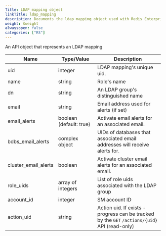 ```yaml
---
Title: LDAP mapping object
linkTitle: ldap_mapping
description: Documents the ldap_mapping object used with Redis Enterprise Software REST API calls.
weight: $weight
alwaysopen: false
categories: ["RS"]
---
```


An API object that represents an LDAP mapping

| Name | Type/Value | Description |
|------|------------|-------------|
| uid                   | integer            | LDAP mapping's unique uid. |
| name                  | string             | Role's name |
| dn                    | string             | An LDAP group's distinguished name |
| email                 | string             | Email address used for alerts (if set) |
| email_alerts          | boolean (default:&nbsp;true) | Activate email alerts for an associated email. |
| bdbs_email_alerts     | complex object     | UIDs of databases that associated email addresses will receive alerts for. |
| cluster_email_alerts  | boolean            | Activate cluster email alerts for an associated email. |
| role_uids             | array of integers  | List of role uids associated with the LDAP group |
| account_id            | integer            | SM account ID |
| action_uid            | string             | Action uid. If exists - progress can be tracked by the `GET`&nbsp;`/actions/{uid}` API (read-only) |

